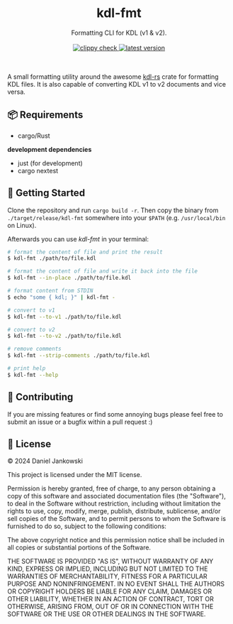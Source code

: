 <h1 align="center">kdl-fmt</h1>

<p align="center">
  Formatting CLI for KDL (v1 & v2).
  <br><br>
  <a href="https://github.com/dj95/kdl-fmt/actions/workflows/lint.yml">
    <img alt="clippy check" src="https://github.com/dj95/kdl-fmt/actions/workflows/lint.yml/badge.svg" />
  </a>
  <a href="https://github.com/dj95/kdl-fmt/releases">
    <img alt="latest version" src="https://img.shields.io/github/v/tag/dj95/kdl-fmt.svg?sort=semver" />
  </a>

  <br><br>
  A small formatting utility around the awesome [kdl-rs](https://github.com/kdl-org/kdl-rs) crate for formatting
  KDL files. It is also capable of converting KDL v1 to v2 documents and vice versa.
</p>

## 📦 Requirements

- cargo/Rust

**development dependencies**
- just (for development)
- cargo nextest

## 🚀 Getting Started

Clone the repository and run `cargo build -r`. Then copy the binary from `./target/release/kdl-fmt` somewhere into your `$PATH` (e.g. `/usr/local/bin` on Linux).

Afterwards you can use *kdl-fmt* in your terminal:

```bash
# format the content of file and print the result
$ kdl-fmt ./path/to/file.kdl

# format the content of file and write it back into the file
$ kdl-fmt --in-place ./path/to/file.kdl

# format content from STDIN
$ echo "some { kdl; }" | kdl-fmt -

# convert to v1
$ kdl-fmt --to-v1 ./path/to/file.kdl

# convert to v2
$ kdl-fmt --to-v2 ./path/to/file.kdl

# remove comments
$ kdl-fmt --strip-comments ./path/to/file.kdl

# print help
$ kdl-fmt --help
```

## 🤝 Contributing

If you are missing features or find some annoying bugs please feel free to submit an issue or a bugfix within a pull request :)

## 📝 License

© 2024 Daniel Jankowski

This project is licensed under the MIT license.

Permission is hereby granted, free of charge, to any person obtaining a copy
of this software and associated documentation files (the "Software"), to deal
in the Software without restriction, including without limitation the rights
to use, copy, modify, merge, publish, distribute, sublicense, and/or sell
copies of the Software, and to permit persons to whom the Software is
furnished to do so, subject to the following conditions:

The above copyright notice and this permission notice shall be included in all
copies or substantial portions of the Software.

THE SOFTWARE IS PROVIDED "AS IS", WITHOUT WARRANTY OF ANY KIND, EXPRESS OR
IMPLIED, INCLUDING BUT NOT LIMITED TO THE WARRANTIES OF MERCHANTABILITY,
FITNESS FOR A PARTICULAR PURPOSE AND NONINFRINGEMENT. IN NO EVENT SHALL THE
AUTHORS OR COPYRIGHT HOLDERS BE LIABLE FOR ANY CLAIM, DAMAGES OR OTHER
LIABILITY, WHETHER IN AN ACTION OF CONTRACT, TORT OR OTHERWISE, ARISING FROM,
OUT OF OR IN CONNECTION WITH THE SOFTWARE OR THE USE OR OTHER DEALINGS IN THE
SOFTWARE.
